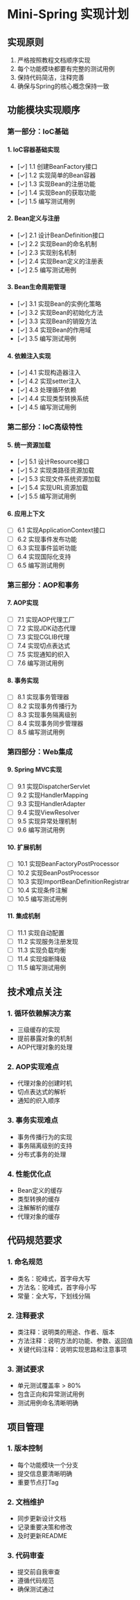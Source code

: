 # Mini-Spring 实现计划

## 实现原则
1. 严格按照教程文档顺序实现
2. 每个功能模块都要有完整的测试用例
3. 保持代码简洁，注释完善
4. 确保与Spring的核心概念保持一致

## 功能模块实现顺序

### 第一部分：IoC基础

#### 1. IoC容器基础实现
- [✓] 1.1 创建BeanFactory接口
- [✓] 1.2 实现简单的Bean容器
- [✓] 1.3 实现Bean的注册功能
- [✓] 1.4 实现Bean的获取功能
- [✓] 1.5 编写测试用例

#### 2. Bean定义与注册
- [✓] 2.1 设计BeanDefinition接口
- [✓] 2.2 实现Bean的命名机制
- [✓] 2.3 实现别名机制
- [✓] 2.4 实现Bean定义的注册表
- [✓] 2.5 编写测试用例

#### 3. Bean生命周期管理
- [✓] 3.1 实现Bean的实例化策略
- [✓] 3.2 实现Bean的初始化方法
- [✓] 3.3 实现Bean的销毁方法
- [✓] 3.4 实现Bean的作用域
- [✓] 3.5 编写测试用例

#### 4. 依赖注入实现
- [✓] 4.1 实现构造器注入
- [✓] 4.2 实现setter注入
- [✓] 4.3 处理循环依赖
- [✓] 4.4 实现类型转换系统
- [✓] 4.5 编写测试用例

### 第二部分：IoC高级特性

#### 5. 统一资源加载
- [✓] 5.1 设计Resource接口
- [✓] 5.2 实现类路径资源加载
- [✓] 5.3 实现文件系统资源加载
- [✓] 5.4 实现URL资源加载
- [✓] 5.5 编写测试用例

#### 6. 应用上下文
- [ ] 6.1 实现ApplicationContext接口
- [ ] 6.2 实现事件发布功能
- [ ] 6.3 实现事件监听功能
- [ ] 6.4 实现国际化支持
- [ ] 6.5 编写测试用例

### 第三部分：AOP和事务

#### 7. AOP实现
- [ ] 7.1 实现AOP代理工厂
- [ ] 7.2 实现JDK动态代理
- [ ] 7.3 实现CGLIB代理
- [ ] 7.4 实现切点表达式
- [ ] 7.5 实现通知的织入
- [ ] 7.6 编写测试用例

#### 8. 事务实现
- [ ] 8.1 实现事务管理器
- [ ] 8.2 实现事务传播行为
- [ ] 8.3 实现事务隔离级别
- [ ] 8.4 实现事务同步管理器
- [ ] 8.5 编写测试用例

### 第四部分：Web集成

#### 9. Spring MVC实现
- [ ] 9.1 实现DispatcherServlet
- [ ] 9.2 实现HandlerMapping
- [ ] 9.3 实现HandlerAdapter
- [ ] 9.4 实现ViewResolver
- [ ] 9.5 实现异常处理机制
- [ ] 9.6 编写测试用例

#### 10. 扩展机制
- [ ] 10.1 实现BeanFactoryPostProcessor
- [ ] 10.2 实现BeanPostProcessor
- [ ] 10.3 实现ImportBeanDefinitionRegistrar
- [ ] 10.4 实现条件注解
- [ ] 10.5 编写测试用例

#### 11. 集成机制
- [ ] 11.1 实现自动配置
- [ ] 11.2 实现服务注册发现
- [ ] 11.3 实现负载均衡
- [ ] 11.4 实现熔断降级
- [ ] 11.5 编写测试用例

## 技术难点关注

### 1. 循环依赖解决方案
- 三级缓存的实现
- 提前暴露对象的机制
- AOP代理对象的处理

### 2. AOP实现难点
- 代理对象的创建时机
- 切点表达式的解析
- 通知的织入顺序

### 3. 事务实现难点
- 事务传播行为的实现
- 事务隔离级别的支持
- 分布式事务的处理

### 4. 性能优化点
- Bean定义的缓存
- 类型转换的缓存
- 注解解析的缓存
- 代理对象的缓存

## 代码规范要求

### 1. 命名规范
- 类名：驼峰式，首字母大写
- 方法名：驼峰式，首字母小写
- 常量：全大写，下划线分隔

### 2. 注释要求
- 类注释：说明类的用途、作者、版本
- 方法注释：说明方法的功能、参数、返回值
- 关键代码注释：说明实现思路和注意事项

### 3. 测试要求
- 单元测试覆盖率 > 80%
- 包含正向和异常测试用例
- 测试用例命名清晰明确

## 项目管理

### 1. 版本控制
- 每个功能模块一个分支
- 提交信息要清晰明确
- 重要节点打Tag

### 2. 文档维护
- 同步更新设计文档
- 记录重要决策和修改
- 及时更新README

### 3. 代码审查
- 提交前自我审查
- 遵循代码规范
- 确保测试通过 